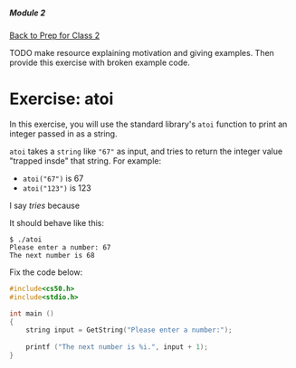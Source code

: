 ##### Module 2
[Back to Prep for Class 2](../../class2-prep)

TODO make resource explaining motivation and giving examples. Then provide this exercise with broken example code. 

# Exercise: atoi

In this exercise, you will use the standard library's `atoi` function to print an integer passed in as a string. 

`atoi` takes a `string` like `"67"` as input, and tries to return the integer value "trapped insde" that string. For example:
* `atoi("67")` is 67
* `atoi("123")` is 123

I say *tries* because

It should behave like this:

```
$ ./atoi
Please enter a number: 67
The next number is 68
```


Fix the code below:

```c
#include<cs50.h>
#include<stdio.h>

int main ()
{
	string input = GetString("Please enter a number:");
	
	printf ("The next number is %i.", input + 1);
}
```
